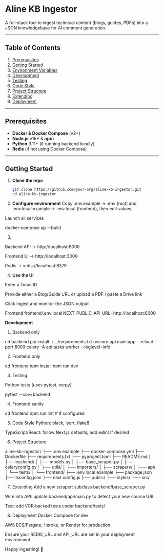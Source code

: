 # Aline KB Ingestor

A full‑stack tool to ingest technical content (blogs, guides, PDFs) into a JSON knowledgebase for AI comment generation.

---

## Table of Contents

1. [Prerequisites](#prerequisites)  
2. [Getting Started](#getting-started)  
3. [Environment Variables](#environment-variables)  
4. [Development](#development)  
5. [Testing](#testing)  
6. [Code Style](#code-style)  
7. [Project Structure](#project-structure)  
8. [Extending](#extending)  
9. [Deployment](#deployment)  

---

## Prerequisites

- **Docker & Docker Compose** (v2+)  
- **Node.js** v18+ & **npm**  
- **Python** 3.11+ (if running backend locally)  
- **Redis** (if not using Docker Compose)  

---

## Getting Started

1. **Clone the repo**  
   ```bash
   git clone https://github.com/your-org/aline-kb-ingestor.git
   cd aline-kb-ingestor

2. **Configure environment**
 Copy .env.example → .env (root) and .env.local.example → .env.local (frontend), then edit values.


Launch all services

docker-compose up --build

3.

Backend API → http://localhost:8000


Frontend UI → http://localhost:3000


Redis → redis://localhost:6379


4. **Use the UI**


Enter a Team ID


Provide either a Blog/Guide URL or upload a PDF / paste a Drive link


Click Ingest and monitor the JSON output

Frontend frontend/.env.local
NEXT_PUBLIC_API_URL=http://localhost:8000


**Development**

1. Backend only

cd backend
pip install -r ../requirements.txt
uvicorn api.main:app --reload --port 8000
celery -A api.tasks worker --loglevel=info


2. Frontend only

cd frontend
npm install
npm run dev


3. Testing

Python tests (uses pytest, vcrpy)

pytest --cov=backend


4. Frontend sanity

cd frontend
npm run lint   # if configured



5. Code Style
Python: black, isort, flake8


TypeScript/React: follow Next.js defaults; add eslint if desired



6. Project Structure

aline-kb-ingestor/
├── .env.example
├── docker-compose.yml
├── Dockerfile
├── requirements.txt
├── pyproject.toml
├── README.md
│
├── backend/
│   ├── models.py
│   ├── base_scraper.py
│   ├── celeryconfig.py
│   ├── utils/
│   ├── importers/
│   ├── scrapers/
│   ├── api/
│   └── tests/
│
└── frontend/
    ├── .env.local.example
    ├── package.json
    ├── tsconfig.json
    ├── next.config.js
    ├── public/
    ├── styles/
    └── src/


7. Extending
Add a new scraper: subclass backend/base_scraper.py


Wire into API: update backend/api/main.py to detect your new source URL


Test: add VCR‑backed tests under backend/tests/



8. Deployment
Docker Compose for dev


AWS ECS/Fargate, Heroku, or Render for production


Ensure your REDIS_URL and API_URL are set in your deployment environment


Happy ingesting! 🎉

